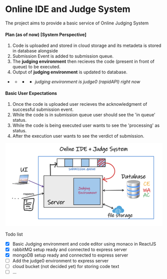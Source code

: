 # Online IDE and Judge System

The project aims to provide a basic service of Online Judging System

#### Plan (as of now) [System Perspective]
1. Code is uploaded and stored in cloud storage and its metadeta is stored in database alongside
2. Submission Event is added to submission queue.
3. The **judging environment** then recieves the code (present in front of queue) to be executed.
4. Output of **judging environment** is updated to database.
  - * - * _judging environment is judge0 (rapidAPI) right now_

#### Basic User Expectations
1. Once the code is uploaded user recieves the acknowledgment of successful submission event.
2. While the code is in submission queue user should see the 'in queue' status.
3. While the code is being executed user wants to see the 'processing' as status.
4. After the execution user wants to see the verdict of submission.


![](/plan.png)


Todo list
- [x] Basic Judging environment and code editor using monaco in ReactJS
- [x] rabbitMQ setup ready and connected to express server
- [x] mongoDB setup ready and connected to express server
- [ ] Add the judge0 environment to express server
- [ ] cloud bucket (not decided yet) for storing code text
- [ ] ...
